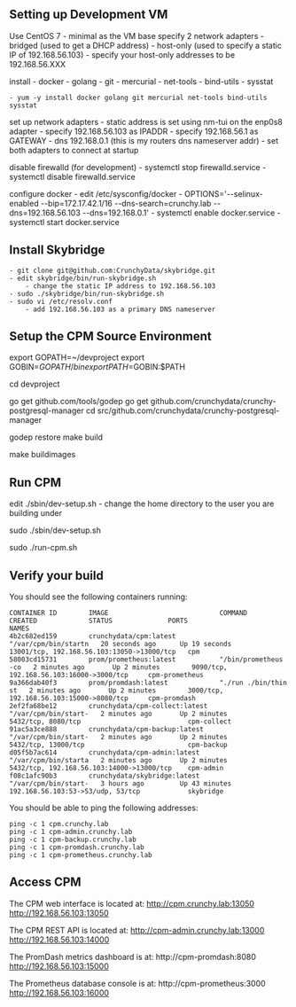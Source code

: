 

Setting up Development VM
-------------------------

Use CentOS 7 - minimal as the VM base
specify 2 network adapters
	- bridged (used to get a DHCP address)
	- host-only (used to specify a static IP of 192.168.56.103)
		- specify your host-only addresses to be 192.168.56.XXX

install 
	- docker
	- golang
	- git
	- mercurial
	- net-tools
	- bind-utils
	- sysstat

	- yum -y install docker golang git mercurial net-tools bind-utils sysstat

set up network adapters
	- static address is set using nm-tui on the enp0s8 adapter
		- specify 192.168.56.103 as IPADDR
		- specify 192.168.56.1 as GATEWAY
		- dns 192.168.0.1 (this is my routers dns nameserver addr)
	- set both adapters to connect at startup


disable firewalld (for development)
	- systemctl stop firewalld.service
	- systemctl disable firewalld.service

configure docker
	- edit /etc/sysconfig/docker
		- OPTIONS='--selinux-enabled --bip=172.17.42.1/16 --dns-search=crunchy.lab --dns=192.168.56.103 --dns=192.168.0.1'
	- systemctl enable docker.service
	- systemctl start docker.service

Install Skybridge
-----------------
	- git clone git@github.com:CrunchyData/skybridge.git
	- edit skybridge/bin/run-skybridge.sh
		- change the static IP address to 192.168.56.103
	- sudo ./skybridge/bin/run-skybridge.sh
	- sudo vi /etc/resolv.conf
		- add 192.168.56.103 as a primary DNS nameserver
	

Setup the CPM Source Environment
---------------------
export GOPATH=~/devproject
export GOBIN=$GOPATH/bin
export PATH=$GOBIN:$PATH

cd devproject

go get github.com/tools/godep
go get github.com/crunchydata/crunchy-postgresql-manager
cd src/github.com/crunchydata/crunchy-postgresql-manager

godep restore
make build

make buildimages

Run CPM
--------------
edit ./sbin/dev-setup.sh
	- change the home directory to the user you are building under

sudo ./sbin/dev-setup.sh

sudo ./run-cpm.sh

Verify your build
-----------------

You should see the following containers running:
~~~~~~~~~~~~~~~~~~~~~~
CONTAINER ID        IMAGE                            COMMAND                CREATED             STATUS              PORTS                                        NAMES
4b2c682ed159        crunchydata/cpm:latest           "/var/cpm/bin/startn   20 seconds ago      Up 19 seconds       13001/tcp, 192.168.56.103:13050->13000/tcp   cpm                 
58003cd15731        prom/prometheus:latest           "/bin/prometheus -co   2 minutes ago       Up 2 minutes        9090/tcp, 192.168.56.103:16000->3000/tcp     cpm-prometheus      
9a366dab40f3        prom/promdash:latest             "./run ./bin/thin st   2 minutes ago       Up 2 minutes        3000/tcp, 192.168.56.103:15000->8080/tcp     cpm-promdash        
2ef2fa68be12        crunchydata/cpm-collect:latest   "/var/cpm/bin/start-   2 minutes ago       Up 2 minutes        5432/tcp, 8080/tcp                           cpm-collect         
91ac5a3ce888        crunchydata/cpm-backup:latest    "/var/cpm/bin/start-   2 minutes ago       Up 2 minutes        5432/tcp, 13000/tcp                          cpm-backup          
d05f5b7ac614        crunchydata/cpm-admin:latest     "/var/cpm/bin/starta   2 minutes ago       Up 2 minutes        5432/tcp, 192.168.56.103:14000->13000/tcp    cpm-admin           
f08c1afc90b3        crunchydata/skybridge:latest     "/var/cpm/bin/start-   3 hours ago         Up 43 minutes       192.168.56.103:53->53/udp, 53/tcp            skybridge 
~~~~~~~~~~~~~~~~~~~~~~

You should be able to ping the following addresses:
~~~~~~~~~~~~~~~~~~~
ping -c 1 cpm.crunchy.lab
ping -c 1 cpm-admin.crunchy.lab
ping -c 1 cpm-backup.crunchy.lab
ping -c 1 cpm-promdash.crunchy.lab
ping -c 1 cpm-prometheus.crunchy.lab
~~~~~~~~~~~~~~~~~~~

Access CPM
----------------

The CPM web interface is located at:
http://cpm.crunchy.lab:13050
http://192.168.56.103:13050

The CPM REST API is located at:
http://cpm-admin.crunchy.lab:13000
http://192.168.56.103:14000

The PromDash metrics dashboard is at:
http://cpm-promdash:8080
http://192.168.56.103:15000

The Prometheus database console is at:
http://cpm-prometheus:3000
http://192.168.56.103:16000

